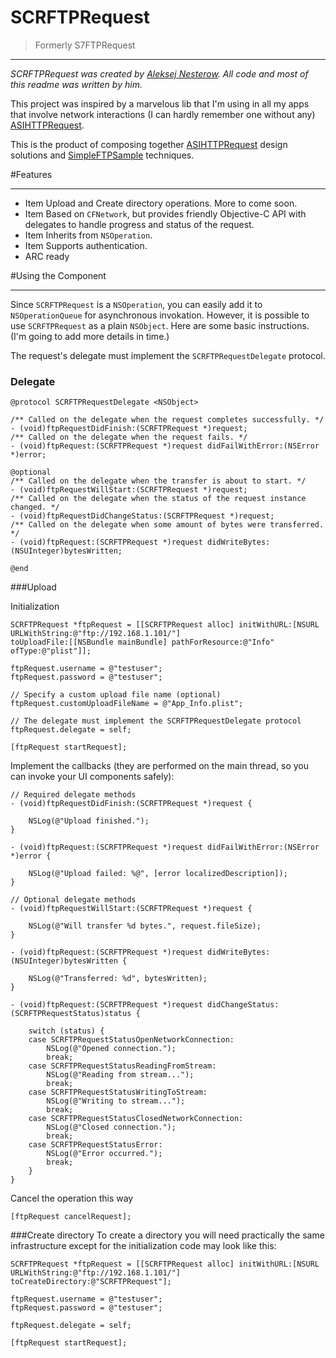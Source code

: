 SCRFTPRequest
=============
>Formerly S7FTPRequest

***
*SCRFTPRequest was created by [Aleksej Nesterow](https://github.com/nesterow). All code and most of this readme was written by him.*

This project was inspired by a marvelous lib that I'm using in all my apps that involve network interactions (I can hardly remember one without any) [ASIHTTPRequest](https://github.com/pokeb/asi-http-request).

This is the product of composing together [ASIHTTPRequest](https://github.com/pokeb/asi-http-request) design solutions and [SimpleFTPSample](http://developer.apple.com/library/ios/#samplecode/SimpleFTPSample/Introduction/Intro.html) techniques.

#Features
***
* Item Upload and Create directory operations. More to come soon. 
* Item Based on `CFNetwork`, but provides friendly Objective-C API with delegates to handle progress and status of the request. 
* Item Inherits from `NSOperation`. 
* Item Supports authentication. 
* ARC ready

#Using the Component
***
Since `SCRFTPRequest` is a `NSOperation`, you can easily add it to `NSOperationQueue` for asynchronous invokation. However, it is possible to use `SCRFTPRequest` as a plain `NSObject`. Here are some basic instructions. (I'm going to add more details in time.)

The request's delegate must implement the `SCRFTPRequestDelegate` protocol.

### Delegate

```
@protocol SCRFTPRequestDelegate <NSObject>

/** Called on the delegate when the request completes successfully. */
- (void)ftpRequestDidFinish:(SCRFTPRequest *)request;
/** Called on the delegate when the request fails. */
- (void)ftpRequest:(SCRFTPRequest *)request didFailWithError:(NSError *)error;

@optional
/** Called on the delegate when the transfer is about to start. */
- (void)ftpRequestWillStart:(SCRFTPRequest *)request;
/** Called on the delegate when the status of the request instance changed. */
- (void)ftpRequestDidChangeStatus:(SCRFTPRequest *)request;
/** Called on the delegate when some amount of bytes were transferred. */
- (void)ftpRequest:(SCRFTPRequest *)request didWriteBytes:(NSUInteger)bytesWritten;

@end
```

###Upload

Initialization

```
SCRFTPRequest *ftpRequest = [[SCRFTPRequest alloc] initWithURL:[NSURL URLWithString:@"ftp://192.168.1.101/"] 
toUploadFile:[[NSBundle mainBundle] pathForResource:@"Info" ofType:@"plist"]];

ftpRequest.username = @"testuser"; 
ftpRequest.password = @"testuser"; 

// Specify a custom upload file name (optional)
ftpRequest.customUploadFileName = @"App_Info.plist";

// The delegate must implement the SCRFTPRequestDelegate protocol
ftpRequest.delegate = self;  

[ftpRequest startRequest];
```

Implement the callbacks (they are performed on the main thread, so you can invoke your UI components safely):

```
// Required delegate methods
- (void)ftpRequestDidFinish:(SCRFTPRequest *)request { 

	NSLog(@"Upload finished."); 
}

- (void)ftpRequest:(SCRFTPRequest *)request didFailWithError:(NSError *)error {

	NSLog(@"Upload failed: %@", [error localizedDescription]); 
}

// Optional delegate methods
- (void)ftpRequestWillStart:(SCRFTPRequest *)request { 

	NSLog(@"Will transfer %d bytes.", request.fileSize); 
}

- (void)ftpRequest:(SCRFTPRequest *)request didWriteBytes:(NSUInteger)bytesWritten { 

	NSLog(@"Transferred: %d", bytesWritten); 
}

- (void)ftpRequest:(SCRFTPRequest *)request didChangeStatus:(SCRFTPRequestStatus)status {

	switch (status) { 
	case SCRFTPRequestStatusOpenNetworkConnection: 
		NSLog(@"Opened connection."); 
		break; 
	case SCRFTPRequestStatusReadingFromStream: 
		NSLog(@"Reading from stream..."); 
		break; 
	case SCRFTPRequestStatusWritingToStream: 
		NSLog(@"Writing to stream..."); 
		break; 
	case SCRFTPRequestStatusClosedNetworkConnection: 
		NSLog(@"Closed connection."); 
		break; 
	case SCRFTPRequestStatusError: 
		NSLog(@"Error occurred."); 
		break; 
	} 
}
```
Cancel the operation this way

```
[ftpRequest cancelRequest];
```

###Create directory
To create a directory you will need practically the same infrastructure except for the initialization code may look like this:

```
SCRFTPRequest *ftpRequest = [[SCRFTPRequest alloc] initWithURL:[NSURL URLWithString:@"ftp://192.168.1.101/"] 
toCreateDirectory:@"SCRFTPRequest"];
  
ftpRequest.username = @"testuser";
ftpRequest.password = @"testuser";
	
ftpRequest.delegate = self;
	
[ftpRequest startRequest];
```